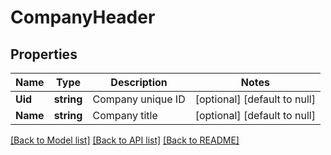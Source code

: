 # CompanyHeader

## Properties
Name | Type | Description | Notes
------------ | ------------- | ------------- | -------------
**Uid** | **string** | Company unique ID | [optional] [default to null]
**Name** | **string** | Company title | [optional] [default to null]

[[Back to Model list]](../README.md#documentation-for-models) [[Back to API list]](../README.md#documentation-for-api-endpoints) [[Back to README]](../README.md)


